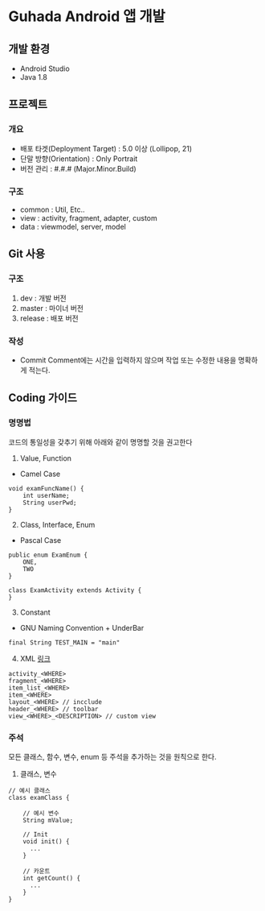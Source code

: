 # Guhada Android 앱 개발

## 개발 환경
- Android Studio
- Java 1.8

## 프로젝트
### 개요
- 배포 타겟(Deployment Target) : 5.0 이상 (Lollipop, 21)
- 단말 방향(Orientation) : Only Portrait
- 버전 관리 :  #.#.# (Major.Minor.Build)

### 구조
- common : Util, Etc..
- view : activity, fragment, adapter, custom
- data : viewmodel, server, model

## Git 사용
### 구조
1. dev : 개발 버전
2. master : 마이너 버전
3. release : 배포 버전

### 작성
- Commit Comment에는 시간을 입력하지 않으며 작업 또는 수정한 내용을 명확하게 적는다.

## Coding 가이드
### 명명법
코드의 통일성을 갖추기 위해 아래와 같이 명명할 것을 권고한다
1. Value, Function
- Camel Case
```
void examFuncName() {
    int userName;
    String userPwd;
}
```

2. Class, Interface, Enum
- Pascal Case
```
public enum ExamEnum {
    ONE,
    TWO
}
```
```
class ExamActivity extends Activity {
}
```

3. Constant
- GNU Naming Convention + UnderBar
```
final String TEST_MAIN = "main"
```

4. XML [링크](https://jeroenmols.com/blog/2016/03/07/resourcenaming/)
```
activity_<WHERE>
fragment_<WHERE>
item_list_<WHERE>
item_<WHERE>
layout_<WHERE> // incclude
header_<WHERE> // toolbar
view_<WHERE>_<DESCRIPTION> // custom view
```

### 주석
모든 클래스, 함수, 변수, enum 등 주석을 추가하는 것을 원칙으로 한다.
1. 클래스, 변수
```
// 예시 클래스
class examClass {

    // 예시 변수
    String mValue;

    // Init
    void init() {
      ...
    }

    // 카운트
    int getCount() {
      ...
    }
}
```
